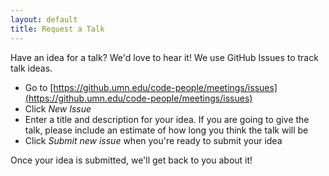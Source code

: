 ```yaml
---
layout: default
title: Request a Talk
---
```


Have an idea for a talk? We'd love to hear it!
We use GitHub Issues to track talk ideas.

- Go to [https://github.umn.edu/code-people/meetings/issues](https://github.umn.edu/code-people/meetings/issues)
- Click _New Issue_
- Enter a title and description for your idea. If you are going to give the talk, please include an estimate of how long you think the talk will be
- Click _Submit new issue_ when you're ready to submit your idea

Once your idea is submitted, we'll get back to you about it!
